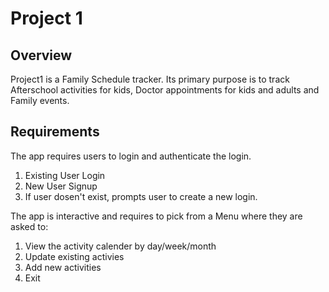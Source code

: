 # Project 1

## Overview 

Project1 is a Family Schedule tracker. Its primary purpose is to track Afterschool activities for kids, Doctor appointments for kids and adults and Family events.

## Requirements

The app requires users to login and authenticate the login.
1) Existing User Login
2) New User Signup
3) If user dosen't exist, prompts user to create a new login.

The app is interactive and requires to pick from a Menu where they are asked to:
1) View the activity calender by day/week/month
2) Update existing activies 
3) Add new activities
4) Exit


